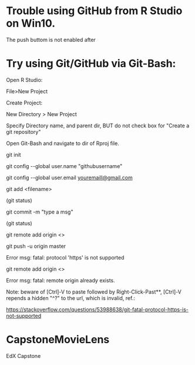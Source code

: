 # Trouble using GitHub from R Studio on Win10.
The push buttom is not enabled after 


# Try using Git/GitHub via Git-Bash:
Open R Studio:

File>New Project

Create Project: 

New Directory > New Project

Specify Directory name, and parent dir, BUT do not check box for "Create a git repository"

Open Git-Bash and navigate to dir of Rproj file.

git init

git config --global user.name "githubusername"

git config --global user.email youremaill@gmail.com

git add \<filename\>
  
(git status)

git commit -m "type a msg"

(git status)

git remote add origin <<https-url>>
  
git push -u origin master

Error msg: fatal: protocol 'https' is not supported

git remote add origin <<http-url>>
  
Error msg: fatal: remote origin already exists.

Note: beware of [Ctrl]-V to paste followed by Right-Click-Past**, [Ctrl]-V repends a hidden "^?" to the url, which is invalid, ref.:

https://stackoverflow.com/questions/53988638/git-fatal-protocol-https-is-not-supported


# CapstoneMovieLens

EdX Capstone 
